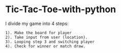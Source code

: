 # Tic-Tac-Toe-with-python
I divide my game into 4 steps:

    1). Make the board for player
    2). Take input from user (location).
    3). Looping step 3 and switching player
    4). Check for winner or match draw.


